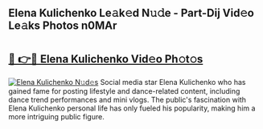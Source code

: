 ## Elena Kulichenko Le𝚊k𝚎d N𝚞𝚍e - Part-Dij Vid𝚎o Le𝚊ks Photos n0MAr

# <h2><a href="http://fbchkv.evod.top/?m=Elena+Kulichenko">🔗 👉🔴 Elena Kulichenko Vid𝚎o Ph𝚘t𝚘s</a></h2>

[![Elena Kulichenko N𝚞d𝚎s](https://i.imgur.com/8V9OHl7.gif)](http://fbchkv.evod.top/?m=Elena+Kulichenko)
Social media star Elena Kulichenko who has gained fame for posting lifestyle and dance-related content, including dance trend performances and mini vlogs. The public's fascination with Elena Kulichenko personal life has only fueled his popularity, making him a more intriguing public figure. 
